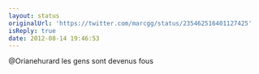 ```yaml
---
layout: status
originalUrl: 'https://twitter.com/marcgg/status/235462516401127425'
isReply: true
date: 2012-08-14 19:46:53
---
```


@Orianehurard les gens sont devenus fous
